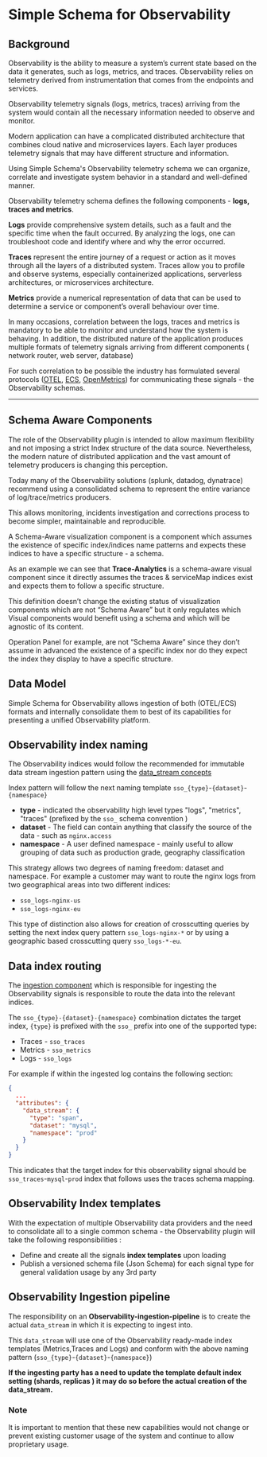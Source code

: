 # Simple Schema for Observability

## Background
Observability is the ability to measure a system’s current state based on the data it generates, such as logs, metrics, and traces. Observability relies on telemetry derived from instrumentation that comes from the endpoints and services.

Observability telemetry signals (logs, metrics, traces) arriving from the system would contain all the necessary information needed to observe and monitor.

Modern application can have a complicated distributed architecture that combines cloud native and microservices layers. Each layer produces telemetry signals that may have different structure and information.

Using Simple Schema's Observability telemetry schema we can organize, correlate and investigate system behavior in a standard and well-defined manner.

Observability telemetry schema defines the following components - **logs, traces and metrics**.

**Logs** provide comprehensive system details, such as a fault and the specific time when the fault occurred. By analyzing the logs, one can troubleshoot code and identify where and why the error occurred.

**Traces** represent the entire journey of a request or action as it moves through all the layers of a distributed system. Traces allow you to profile and observe systems, especially containerized applications, serverless architectures, or microservices architecture.

**Metrics** provide a numerical representation of data that can be used to determine a service or component’s overall behaviour over time.


In many occasions, correlation between the logs, traces and metrics is mandatory to be able to monitor and understand how the system is behaving. In addition, the distributed nature of the application produces multiple formats of telemetry signals arriving from different components ( network router, web server, database)

For such correlation to be possible the industry has formulated several protocols ([OTEL](https://github.com/open-telemetry), [ECS](https://github.com/elastic/ecs), [OpenMetrics](https://github.com/OpenObservability/OpenMetrics)) for communicating these signals - the Observability schemas.

---
## Schema Aware Components

The role of the Observability plugin is intended to allow maximum flexibility and not imposing a strict Index structure of the data source. Nevertheless, the modern nature of distributed application and the vast amount of telemetry producers is changing this perception.

Today many of the Observability solutions (splunk, datadog, dynatrace) recommend using a consolidated schema to represent the entire variance of log/trace/metrics producers.

This allows monitoring, incidents investigation and corrections process to become simpler, maintainable and reproducible.


A Schema-Aware visualization component is a component which assumes the existence of specific index/indices name patterns and expects these indices to have a specific structure - a schema.

As an example we can see that **Trace-Analytics** is a schema-aware visual component since it directly assumes the traces & serviceMap indices exist and expects them to follow a specific structure.

This definition doesn’t change the existing status of visualization components which are not “Schema Aware” but it only regulates which Visual components would benefit using a schema and which will be agnostic of its content.

Operation Panel for example, are not “Schema Aware” since they don’t assume in advanced the existence of a specific index nor do they expect the index they display to have a specific structure.

## Data Model

Simple Schema for Observability allows ingestion of both (OTEL/ECS) formats and internally consolidate them to best of its capabilities for presenting a unified Observability platform.

## Observability index naming

The Observability indices would follow the recommended for immutable data stream ingestion pattern using the [data_stream concepts](https://opensearch.org/docs/latest/opensearch/data-streams/)

Index pattern will follow the next naming template `sso_{type}`-`{dataset}`-`{namespace}`

 - **type**	- indicated	the observability high level types "logs", "metrics", "traces" (prefixed by the `sso_` schema convention )
 - **dataset**	- The field can contain anything that classify the source of the data - such as `nginx.access`
 - **namespace**	- A user defined namespace - mainly useful to allow grouping of data such as production grade, geography classification

This strategy allows two degrees of naming freedom: dataset and namespace. For example a customer may want to route the nginx logs from two geographical areas into two different indices:

 - `sso_logs-nginx-us`
 - `sso_logs-nginx-eu`

This type of distinction also allows for creation of crosscutting queries by setting the next index query pattern `sso_logs-nginx-*` or by using a geographic based crosscutting query `sso_logs-*-eu`.

## Data index routing

The [ingestion component](https://github.com/opensearch-project/data-prepper) which is responsible for ingesting the Observability signals is responsible to route the data into the relevant indices.

The `sso_{type}-{dataset}-{namespace}` combination dictates the target index, `{type}` is prefixed with the `sso_` prefix into one of the supported type:

 - Traces - `sso_traces`
 - Metrics - `sso_metrics`
 - Logs - `sso_logs`

For example if within the ingested log contains the following section:
```json
{
  ...
  "attributes": {
    "data_stream": {
      "type": "span",
      "dataset": "mysql",
      "namespace": "prod"
    }
  }
}
```
This indicates that the target index for this observability signal should be `sso_traces`-`mysql`-`prod` index that follows uses the traces schema mapping.

## Observability Index templates

With the expectation of multiple Observability data providers and the need to consolidate all to a single common schema - the Observability plugin will take the following responsibilities :

 - Define and create all the signals **index templates** upon loading 
 - Publish a versioned schema file (Json Schema) for each signal type for general validation usage by any 3rd party

## Observability Ingestion pipeline
The responsibility on an **Observability-ingestion-pipeline** is to create the actual `data_stream` in which it is expecting to ingest into.

This `data_stream` will use one of the Observability ready-made index templates (Metrics,Traces and Logs) and conform with the above naming pattern (`sso_{type}`-`{dataset}`-`{namespace}`)

**If the ingesting party has a need to update the template default index setting (shards, replicas ) it may do so before the actual creation of the data_stream.**  

### Note
It is important to mention that these new capabilities would not change or prevent existing customer usage of the system and continue to allow proprietary usage.
